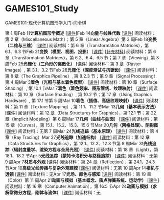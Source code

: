 # GAMES101_Study
 GAMES101-现代计算机图形学入门-闫令琪

第 1 周Feb 11**计算机图形学概述** [[课件](https://sites.cs.ucsb.edu/~lingqi/teaching/resources/GAMES101_Lecture_01.pdf)]Feb 14**向量与线性代数** [[课件](https://sites.cs.ucsb.edu/~lingqi/teaching/resources/GAMES101_Lecture_02.pdf)]
阅读材料：第 2 章（Miscellaneous Math）；第 5 章（Linear Algebra）第 2 周Feb 18**变换（二维与三维）** [[课件](https://sites.cs.ucsb.edu/~lingqi/teaching/resources/GAMES101_Lecture_03.pdf)]
阅读材料：第 6 章（Transformation Matrices），第 6.1、6.3 节Feb 21**变换（模型、视图、投影）** [[课件](https://sites.cs.ucsb.edu/~lingqi/teaching/resources/GAMES101_Lecture_04.pdf)] [[补充材料](https://sites.cs.ucsb.edu/~lingqi/teaching/resources/GAMES101_Lecture_04_supp.pdf)]
阅读材料：第 6 章（Transformation Matrices），第 6.2、6.4、6.5 节；第 7 章（Viewing）第 3 周Feb 25**光栅化（三角形的离散化）** [[课件](https://sites.cs.ucsb.edu/~lingqi/teaching/resources/GAMES101_Lecture_05.pdf)]
阅读材料：第 3 章（Raster Images）, 第 3.1、3.2 节Feb 28**光栅化（深度测试与抗锯齿）** [[课件](https://sites.cs.ucsb.edu/~lingqi/teaching/resources/GAMES101_Lecture_06.pdf)]
阅读材料：第 8 章（The Graphics Pipeline）, 第 8.2.3 节；第 9 章（Signal Processing）第 4 周Mar 3**着色（光照与基本着色模型）** [[课件](https://sites.cs.ucsb.edu/~lingqi/teaching/resources/GAMES101_Lecture_07.pdf)]
阅读材料：第 10 章（Surface Shading）, 第 10.1 节Mar 7**着色（着色频率、图形管线、纹理映射）** [[课件](https://sites.cs.ucsb.edu/~lingqi/teaching/resources/GAMES101_Lecture_08.pdf)]
阅读材料：第 10 章（Surface Shading）, 第 10.2 节；第 17 章（Using Graphics Hardware）, 第 17.1 节第 5 周Mar 10**着色（插值、高级纹理映射）** [[课件](https://sites.cs.ucsb.edu/~lingqi/teaching/resources/GAMES101_Lecture_09.pdf)]
阅读材料：第 11 章（Texture Mapping）, 第 11.1、11.2 节Mar 13**几何（基本表示方法）** [[课件](https://sites.cs.ucsb.edu/~lingqi/teaching/resources/GAMES101_Lecture_10.pdf)]
阅读材料：第 12 章（Data Structures for Graphics），第 12.1 节；第 22 章（Implicit Modeling）第 6 周Mar 17**几何（曲线与曲面）** [[课件](https://sites.cs.ucsb.edu/~lingqi/teaching/resources/GAMES101_Lecture_11.pdf)]
阅读材料：第 15 章（Curves），第 15.1、15.2、15.3、15.6 节Mar 20**几何（网格处理）、阴影图** [[课件](https://sites.cs.ucsb.edu/~lingqi/teaching/resources/GAMES101_Lecture_12.pdf)]
阅读材料：无第 7 周Mar 24**光线追踪（基本原理）** [[课件](https://sites.cs.ucsb.edu/~lingqi/teaching/resources/GAMES101_Lecture_13.pdf)]
阅读材料：第 4 章（Ray Tracing）Mar 27**光线追踪（加速结构）** [[课件](https://sites.cs.ucsb.edu/~lingqi/teaching/resources/GAMES101_Lecture_14.pdf)]
阅读材料：第 12 章（Data Structures for Graphics），第 12.1、12.2、12.3 节第 8 周Mar 31**光线追踪（辐射度量学、渲染方程与全局光照）** [[课件](https://sites.cs.ucsb.edu/~lingqi/teaching/resources/GAMES101_Lecture_15.pdf)]
阅读材料：第 18 章（Light），第 18.1、18.2 节Apr 5**光线追踪（蒙特卡洛积分与路径追踪）** [[课件](https://sites.cs.ucsb.edu/~lingqi/teaching/resources/GAMES101_Lecture_16.pdf)]
阅读材料：无第 9 周Apr 7**材质与外观** [[课件](https://sites.cs.ucsb.edu/~lingqi/teaching/resources/GAMES101_Lecture_17.pdf)]
阅读材料：第 24 章（Reflection），第 24.1、24.3 节Apr 10**高级光线传播与复杂外观建模** [[课件](https://sites.cs.ucsb.edu/~lingqi/teaching/resources/GAMES101_Lecture_18.pdf)]
阅读材料：无第 10 周Apr 14**相机与透镜** [[课件](https://sites.cs.ucsb.edu/~lingqi/teaching/resources/GAMES101_Lecture_19.pdf)]
阅读材料：无Apr 17**光场、颜色与感知** [[课件](https://sites.cs.ucsb.edu/~lingqi/teaching/resources/GAMES101_Lecture_20.pdf)]
阅读材料：第 19 章（Color）第 11 周Apr 21**动画与模拟（基本概念、质点弹簧系统、运动学）** [[课件](https://sites.cs.ucsb.edu/~lingqi/teaching/resources/GAMES101_Lecture_21.pdf)]
阅读材料：第 16 章（Computer Animation），第 16.5 节Apr 24**动画与模拟（求解常微分方程，刚体与流体）** [[课件](https://sites.cs.ucsb.edu/~lingqi/teaching/resources/GAMES101_Lecture_22.pdf)]
阅读材料：无